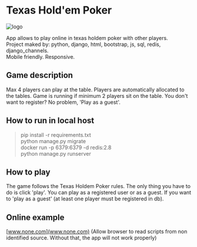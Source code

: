 # Texas Hold'em Poker

![logo](https://rawcdn.githack.com/koualsky/texas-holdem/develop/logo.png)

App allows to play online in texas holdem poker with other players.  
Project maked by: python, django, html, bootstrap, js, sql, 
redis, django_channels.  
Mobile friendly. Responsive. 

## Game description

Max 4 players can play at the table.
Players are automatically allocated to the tables.
Game is running if minimum 2 players sit on the table.
You don't want to register? No problem, 'Play as a guest'.

## How to run in local host

> pip install -r requirements.txt  
> python manage.py migrate  
> docker run -p 6379:6379 -d redis:2.8  
> python manage.py runserver  

## How to play

The game follows the Texas Holdem Poker rules. The only thing 
you have to do is click 'play'. 
You can play as a registered user or as a guest. 
If you want to 'play as a guest' (at least one player 
must be registered in db).

## Online example

[www.none.com](www.none.com) (Allow browser to read scripts 
from non identified source. Without that, 
the app will not work properly)